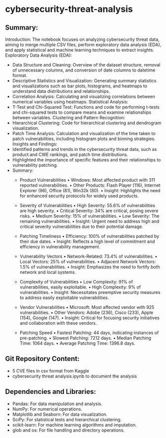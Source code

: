 # cybersecurity-threat-analysis

## Summary:

Introduction: The notebook focuses on analyzing cybersecurity threat data, aiming to merge multiple CSV files, perform exploratory data analysis (EDA), and apply statistical and machine learning techniques to extract insights.
Exploratory Data Analysis (EDA):
- Data Structure and Cleaning: Overview of the dataset structure, removal of unnecessary columns, and conversion of date columns to datetime format.
- Descriptive Statistics and Visualization: Generating summary statistics and visualizations such as bar plots, histograms, and heatmaps to understand data distributions and relationships.
- Correlation Analysis: Calculating and visualizing correlations between numerical variables using heatmaps.
Statistical Analysis:
- T-Test and Chi-Squared Test: Functions and code for performing t-tests and chi-squared tests to compare means and examine relationships between variables.
Clustering and Pattern Recognition:
- Hierarchical Clustering: Code for hierarchical clustering and dendrogram visualization.
- Patch Time Analysis: Calculation and visualization of the time taken to patch vulnerabilities, including histogram plots and binning strategies.
Insights and Findings:
- Identified patterns and trends in the cybersecurity threat data, such as product and CWE rankings, and patch time distributions.
- Highlighted the importance of specific features and their relationships to vulnerability patching.
- Summary:
  - Product Vulnerabilities
    •	Windows: Most affected product with 311 reported vulnerabilities.
    •	Other Products: Flash Player (116), Internet Explorer (96), Office (81), Win32k (80).
    •	Insight: Highlights the need for enhanced security protocols for widely used products.

  - Severity of Vulnerabilities
    •	High Severity: 55.6% of vulnerabilities are high severity.
    •	Critical Severity: 34% are critical, posing severe risks.
    •	Medium Severity: 15% of vulnerabilities.
    •	Low Severity: The remaining vulnerabilities.
    •	Insight: Urgent need to address high and critical severity vulnerabilities due to their potential damage.

  - Patching Timeliness
    •	Efficiency: 100% of vulnerabilities patched by their due dates.
    •	Insight: Reflects a high level of commitment and efficiency in vulnerability management.

  - Vulnerability Vectors
    •	Network-Related: 73.4% of vulnerabilities.
    •	Local Vectors: 25% of vulnerabilities.
    •	Adjacent Network Vectors: 1.5% of vulnerabilities.
    •	Insight: Emphasizes the need to fortify both network and local systems.

  - Complexity of Vulnerabilities
    •	Low Complexity: 91% of vulnerabilities, easily exploitable.
    •	High Complexity: 9% of vulnerabilities.
    •	Insight: Necessitates preemptive security measures to address easily exploitable vulnerabilities.

  - Vendor Vulnerabilities
    •	Microsoft: Most affected vendor with 925 vulnerabilities.
    •	Other Vendors: Adobe (236), Cisco (233), Apple (154), Google (147).
    •	Insight: Critical for focusing security initiatives and collaboration with these vendors.

  - Patching Speed
  	•	Fastest Patching: 44 days, indicating instances of pre-patching.
    •	Slowest Patching: 7212 days.
    •	Median Patching Time: 1064 days.
    •	Average Patching Time: 1396.8 days.

## Git Repository Content:

- 5 CVE files in csv format from Kaggle
- cybersecurity threat analysis.ipynb to document the analysis

## Dependencies and Libraries:

- Pandas: For data manipulation and analysis.
- NumPy: For numerical operations.
- Matplotlib and Seaborn: For data visualization.
- SciPy: For statistical tests and hierarchical clustering.
- scikit-learn: For machine learning algorithms and imputation.
- glob and os: For file handling and directory operations.




